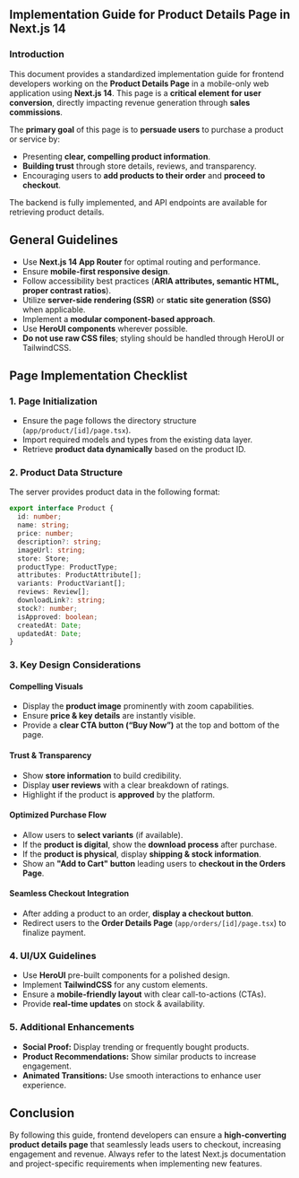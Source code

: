 ## **Implementation Guide for Product Details Page in Next.js 14**

### **Introduction**

This document provides a standardized implementation guide for frontend developers working on the **Product Details Page** in a mobile-only web application using **Next.js 14**. This page is a **critical element for user conversion**, directly impacting revenue generation through **sales commissions**.

The **primary goal** of this page is to **persuade users** to purchase a product or service by:

- Presenting **clear, compelling product information**.
- **Building trust** through store details, reviews, and transparency.
- Encouraging users to **add products to their order** and **proceed to checkout**.

The backend is fully implemented, and API endpoints are available for retrieving product details.

## **General Guidelines**

- Use **Next.js 14 App Router** for optimal routing and performance.
- Ensure **mobile-first responsive design**.
- Follow accessibility best practices (**ARIA attributes, semantic HTML, proper contrast ratios**).
- Utilize **server-side rendering (SSR)** or **static site generation (SSG)** when applicable.
- Implement a **modular component-based approach**.
- Use **HeroUI components** wherever possible.
- **Do not use raw CSS files**; styling should be handled through HeroUI or TailwindCSS.

## **Page Implementation Checklist**

### **1. Page Initialization**

- Ensure the page follows the directory structure (`app/product/[id]/page.tsx`).
- Import required models and types from the existing data layer.
- Retrieve **product data dynamically** based on the product ID.

### **2. Product Data Structure**

The server provides product data in the following format:

```ts
export interface Product {
  id: number;
  name: string;
  price: number;
  description?: string;
  imageUrl: string;
  store: Store;
  productType: ProductType;
  attributes: ProductAttribute[];
  variants: ProductVariant[];
  reviews: Review[];
  downloadLink?: string;
  stock?: number;
  isApproved: boolean;
  createdAt: Date;
  updatedAt: Date;
}
```

### **3. Key Design Considerations**

#### **Compelling Visuals**

- Display the **product image** prominently with zoom capabilities.
- Ensure **price & key details** are instantly visible.
- Provide a **clear CTA button (“Buy Now”)** at the top and bottom of the page.

#### **Trust & Transparency**

- Show **store information** to build credibility.
- Display **user reviews** with a clear breakdown of ratings.
- Highlight if the product is **approved** by the platform.

#### **Optimized Purchase Flow**

- Allow users to **select variants** (if available).
- If the **product is digital**, show the **download process** after purchase.
- If the **product is physical**, display **shipping & stock information**.
- Show an **"Add to Cart" button** leading users to **checkout in the Orders Page**.

#### **Seamless Checkout Integration**

- After adding a product to an order, **display a checkout button**.
- Redirect users to the **Order Details Page** (`app/orders/[id]/page.tsx`) to finalize payment.

### **4. UI/UX Guidelines**

- Use **HeroUI** pre-built components for a polished design.
- Implement **TailwindCSS** for any custom elements.
- Ensure a **mobile-friendly layout** with clear call-to-actions (CTAs).
- Provide **real-time updates** on stock & availability.

### **5. Additional Enhancements**

- **Social Proof:** Display trending or frequently bought products.
- **Product Recommendations:** Show similar products to increase engagement.
- **Animated Transitions:** Use smooth interactions to enhance user experience.

## **Conclusion**

By following this guide, frontend developers can ensure a **high-converting product details page** that seamlessly leads users to checkout, increasing engagement and revenue. Always refer to the latest Next.js documentation and project-specific requirements when implementing new features.

